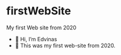 # firstWebSite
My first Web site from 2020
- 👋 Hi, I’m Edvinas
- 👀 This was my first web-site from 2020.
